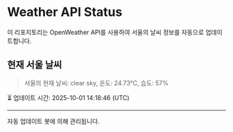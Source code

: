 
# Weather API Status

이 리포지토리는 OpenWeather API를 사용하여 서울의 날씨 정보를 자동으로 업데이트합니다.

## 현재 서울 날씨
> 서울의 현재 날씨: clear sky, 온도: 24.73°C, 습도: 57%

⏳ 업데이트 시간: 2025-10-01 14:18:46 (UTC)

---
자동 업데이트 봇에 의해 관리됩니다.
